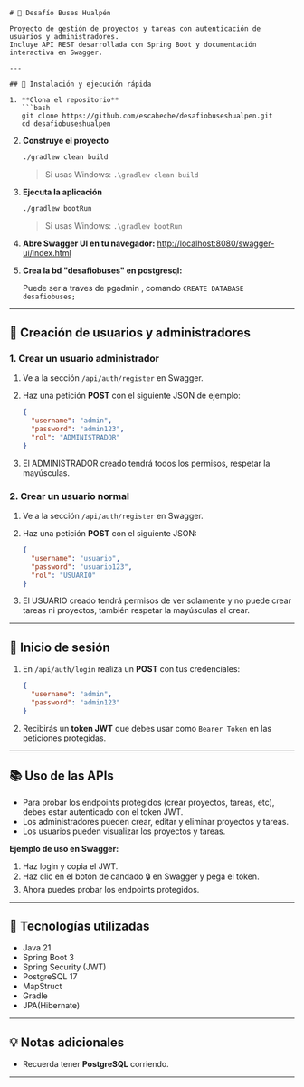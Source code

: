 ````
# 🚌 Desafío Buses Hualpén

Proyecto de gestión de proyectos y tareas con autenticación de usuarios y administradores.  
Incluye API REST desarrollada con Spring Boot y documentación interactiva en Swagger.

---

## 🚀 Instalación y ejecución rápida

1. **Clona el repositorio**
   ```bash
   git clone https://github.com/escaheche/desafiobuseshualpen.git
   cd desafiobuseshualpen
````

2. **Construye el proyecto**

   ```bash
   ./gradlew clean build
   ```

   > Si usas Windows:
   > `.\gradlew clean build`

3. **Ejecuta la aplicación**

   ```bash
   ./gradlew bootRun
   ```

   > Si usas Windows:
   > `.\gradlew bootRun`

4. **Abre Swagger UI en tu navegador:**
   [http://localhost:8080/swagger-ui/index.html](http://localhost:8080/swagger-ui/index.html)

5. **Crea la bd "desafiobuses" en postgresql:**
   
   Puede ser a traves de pgadmin , comando
   ```CREATE DATABASE desafiobuses;```

---

## 👤 Creación de usuarios y administradores

### 1. Crear un usuario administrador

1. Ve a la sección `/api/auth/register` en Swagger.
2. Haz una petición **POST** con el siguiente JSON de ejemplo:

   ```json
   {
     "username": "admin",
     "password": "admin123",
     "rol": "ADMINISTRADOR"
   }
   ```
3. El ADMINISTRADOR creado tendrá todos los permisos, respetar la mayúsculas.

### 2. Crear un usuario normal

1. Ve a la sección `/api/auth/register` en Swagger.
2. Haz una petición **POST** con el siguiente JSON:

   ```json
   {
     "username": "usuario",
     "password": "usuario123",
     "rol": "USUARIO"
   }
   ```
3. El USUARIO creado tendrá permisos de ver solamente y no puede crear tareas ni proyectos, también respetar la mayúsculas al crear.

---

## 🔑 Inicio de sesión

1. En `/api/auth/login` realiza un **POST** con tus credenciales:

   ```json
   {
     "username": "admin",
     "password": "admin123"
   }
   ```
2. Recibirás un **token JWT** que debes usar como `Bearer Token` en las peticiones protegidas.

---

## 📚 Uso de las APIs

* Para probar los endpoints protegidos (crear proyectos, tareas, etc), debes estar autenticado con el token JWT.
* Los administradores pueden crear, editar y eliminar proyectos y tareas.
* Los usuarios pueden visualizar los proyectos y tareas.

**Ejemplo de uso en Swagger:**

1. Haz login y copia el JWT.
2. Haz clic en el botón de candado 🔒 en Swagger y pega el token.
3. Ahora puedes probar los endpoints protegidos.

---

## 🌱 Tecnologías utilizadas

* Java 21
* Spring Boot 3
* Spring Security (JWT)
* PostgreSQL 17
* MapStruct
* Gradle
* JPA(Hibernate)

---

## 💡 Notas adicionales

* Recuerda tener **PostgreSQL** corriendo.


---


